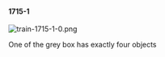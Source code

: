 #### 1715-1
![train-1715-1-0.png](https://github.com/lil-lab/nlvr/raw/master/nlvr/train/images/12/train-1715-1-0.png "train-1715-1-0.png")

One of the grey box has exactly four objects